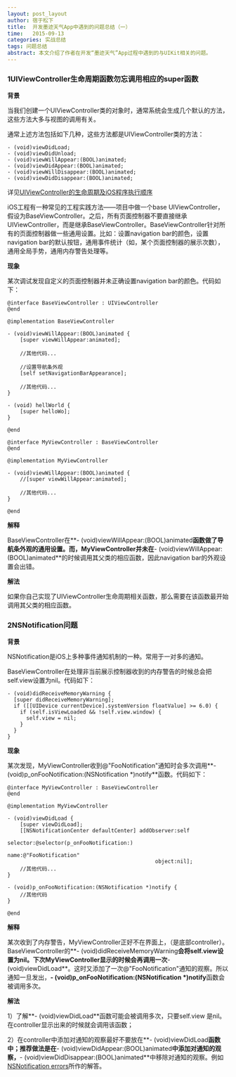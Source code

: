```yaml
---
layout: post_layout
author: 宿于松下
title:  开发墨迹天气App中遇到的问题总结（一）
time:   2015-09-13
categories: 实战总结
tags: 问题总结
abstract: 本文介绍了作者在开发“墨迹天气”App过程中遇到的与UIKit相关的问题。
---
```


### 1UIViewController生命周期函数勿忘调用相应的super函数

**背景**

当我们创建一个UIViewController类的对象时，通常系统会生成几个默认的方法，这些方法大多与视图的调用有关。

通常上述方法包括如下几种，这些方法都是UIViewController类的方法：

```objc
- (void)viewDidLoad;
- (void)viewDidUnload;
- (void)viewWillAppear:(BOOL)animated;
- (void)viewDidAppear:(BOOL)animated;
- (void)viewWillDisappear:(BOOL)animated;
- (void)viewDidDisappear:(BOOL)animated;
```

详见[UIViewController的生命周期及iOS程序执行顺序](http://blog.csdn.net/huifeidexin_1/article/details/7566226)

iOS工程有一种常见的工程实践方法——项目中做一个base UIViewController，假设为BaseViewController。之后，所有页面控制器不要直接继承UIViewController，而是继承BaseViewController。BaseViewController针对所有的页面控制器做一些通用设置。比如：设置navigation bar的颜色，设置navigation bar的默认按钮，通用事件统计（如，某个页面控制器的展示次数），通用全局手势，通用内存警告处理等。

**现象**

某次调试发现自定义的页面控制器并未正确设置navigation bar的颜色。代码如下：

```objc
@interface BaseViewController : UIViewController
@end

@implementation BaseViewController

- (void)viewWillAppear:(BOOL)animated {
	[super viewWillAppear:animated];
	
	//其他代码...
	
	//设置导航条外观
	[self setNavigationBarAppearance];
	
	//其他代码...
}

- (void) hellWorld {
	[super helloWo];
}

@end

@interface MyViewController : BaseViewController
@end

@implementation MyViewController

- (void)viewWillAppear:(BOOL)animated {
	//[super viewWillAppear:animated];
	
	//其他代码...
}

@end
```

**解释**

BaseViewController在**- (void)viewWillAppear:(BOOL)animated**函数做了导航条外观的通用设置。而，MyViewController并未在**- (void)viewWillAppear:(BOOL)animated**的时候调用其父类的相应函数，因此navigation bar的外观设置会出错。

**解法**

如果你自己实现了UIViewController生命周期相关函数，那么需要在该函数最开始调用其父类的相应函数。

### 2NSNotification问题

**背景**

NSNotification是iOS上多种事件通知机制的一种。常用于一对多的通知。

BaseViewController在处理非当前展示控制器收到的内存警告的时候总会把self.view设置为nil。代码如下：

```objc
- (void)didReceiveMemoryWarning {
  [super didReceiveMemoryWarning];
  if ([[UIDevice currentDevice].systemVersion floatValue] >= 6.0) {
    if (self.isViewLoaded && !self.view.window) {
      self.view = nil;
    }
  }
}
```

**现象**

某次发现，MyViewController收到@"FooNotification"通知时会多次调用**- (void)p_onFooNotification:(NSNotification *)notify**函数。代码如下：

```objc
@interface MyViewController : BaseViewController
@end

@implementation MyViewController

- (void)viewDidLoad {
	[super viewDidLoad];
	[[NSNotificationCenter defaultCenter] addObserver:self
                                             selector:@selector(p_onFooNotification:)
                                                 name:@"FooNotification"
                                               object:nil];
	//其他代码...
}

- (void)p_onFooNotification:(NSNotification *)notify {
	//其他代码
}

@end
```

**解释**

某次收到了内存警告，MyViewController正好不在界面上，（是底部controller）。BaseViewController的**- (void)didReceiveMemoryWarning**会将self.view设置为nil。下次MyViewController显示的时候会再调用一次**- (void)viewDidLoad**。这时又添加了一次@"FooNotification"通知的观察。所以通知一旦发出，**- (void)p_onFooNotification:(NSNotification *)notify**函数会被调用多次。

**解法**

1）了解**- (void)viewDidLoad**函数可能会被调用多次，只要self.view 是nil。在controller显示出来的时候就会调用该函数；

2）在controller中添加对通知的观察最好不要放在**- (void)viewDidLoad**函数中；推荐做法是在**- (void)viewDidAppear:(BOOL)animated**中添加对通知的观察，**- (void)viewDidDisappear:(BOOL)animated**中移除对通知的观察。例如[NSNotification errors](http://stackoverflow.com/questions/21619962/nsnotification-errors)所作的解答。


















































